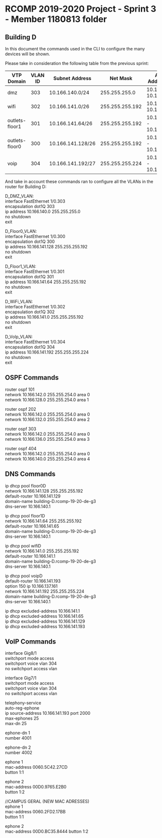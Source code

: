 RCOMP 2019-2020 Project - Sprint 3 - Member 1180813 folder
===========================================

## Building D

In this document the commands used in the CLI to configure the many devices will be shown.

Please take in consideration the following table from the previous sprint:

| VTP Domain  | VLAN ID | Subnet Address  | Net Mask  | Available Address Range  |  Broadcast Address |
|---|---|---|---|---|---|
|  dmz |  303 | 10.166.140.0/24  | 255.255.255.0 | 10.166.140.1 - 10.166.140.254  |  10.166.140.255 |
|  wifi | 302 | 10.166.141.0/26  | 255.255.255.192  | 10.166.141.1 - 10.166.141.62 | 10.166.141.63  |
|  outlets-floor1 |  301 | 10.166.141.64/26  | 255.255.255.192 | 10.166.141.65 - 10.166.141.126   | 10.166.141.127 |
|  outlets-floor0 | 300  | 10.166.141.128/26   | 255.255.255.192  | 10.166.141.129 - 10.166.141.190  | 10.166.141.191  |
|  voip |  304 | 10.166.141.192/27  | 255.255.255.224  | 10.166.141.193 - 10.166.141.222  | 10.166.141.223  |

And take in account these commands ran to configure all the VLANs in the router for Building D:

D_DMZ_VLAN:  
interface FastEthernet 1/0.303  
encapsulation dot1Q 303  
ip address 10.166.140.0 255.255.255.0  
no shutdown  
exit  

D_Floor0_VLAN:  
interface FastEthernet 1/0.300  
encapsulation dot1Q 300  
ip address 10.166.141.128 255.255.255.192  
no shutdown  
exit  

D_Floor1_VLAN:  
interface FastEthernet 1/0.301  
encapsulation dot1Q 301  
ip address 10.166.141.64 255.255.255.192  
no shutdown  
exit  

D_WiFi_VLAN:  
interface FastEthernet 1/0.302  
encapsulation dot1Q 302  
ip address 10.166.141.0 255.255.255.192  
no shutdown  
exit  

D_VoIp_VLAN:  
interface FastEthernet 1/0.304  
encapsulation dot1Q 304  
ip address 10.166.141.192 255.255.255.224  
no shutdown  
exit  

## OSPF Commands

router ospf 101  
network 10.166.142.0 255.255.254.0 area 0  
network 10.166.128.0 255.255.254.0 area 1  

router ospf 202  
network 10.166.142.0 255.255.254.0 area 0  
network 10.166.132.0 255.255.254.0 area 2  

router ospf 303  
network 10.166.142.0 255.255.254.0 area 0  
network 10.166.136.0 255.255.254.0 area 3  

router ospf 404  
network 10.166.142.0 255.255.254.0 area 0  
network 10.166.140.0 255.255.254.0 area 4  

## DNS Commands

ip dhcp pool floor0D  
network 10.166.141.128 255.255.255.192  
default-router 10.166.141.129  
domain-name building-D.rcomp-19-20-de-g3  
dns-server 10.166.140.1  

ip dhcp pool floor1D  
network 10.166.141.64 255.255.255.192  
default-router 10.166.141.65  
domain-name building-D.rcomp-19-20-de-g3  
dns-server 10.166.140.1  

ip dhcp pool wifiD  
network 10.166.141.0 255.255.255.192  
default-router 10.166.141.1  
domain-name building-D.rcomp-19-20-de-g3  
dns-server 10.166.140.1  

ip dhcp pool voipD  
default-router 10.166.141.193  
option 150 ip 10.166.137.161  
network 10.166.141.192 255.255.255.224  
domain-name building-D.rcomp-19-20-de-g3  
dns-server 10.166.140.1  

ip dhcp excluded-address 10.166.141.1  
ip dhcp excluded-address 10.166.141.65  
ip dhcp excluded-address 10.166.141.129  
ip dhcp excluded-address 10.166.141.193  

## VoIP Commands

interface Gig8/1  
switchport mode access  
switchport voice vlan 304  
no switchport access vlan  

interface Gig7/1  
switchport mode access  
switchport voice vlan 304  
no switchport access vlan  

telephony-service  
auto-reg-ephone  
ip source-address 10.166.141.193 port 2000  
max-ephones 25  
max-dn 25  

ephone-dn 1  
number 4001  

ephone-dn 2  
number 4002  

ephone 1  
mac-address 0060.5C42.27CD  
button 1:1  

ephone 2  
mac-address 00D0.9765.E2B0  
button 1:2  

//CAMPUS GERAL (NEW MAC ADRESSES)  
ephone 1  
mac-address 0060.2FD2.17BB  
button 1:1  

ephone 2  
mac-address 00D0.BC35.8444 
button 1:2 

